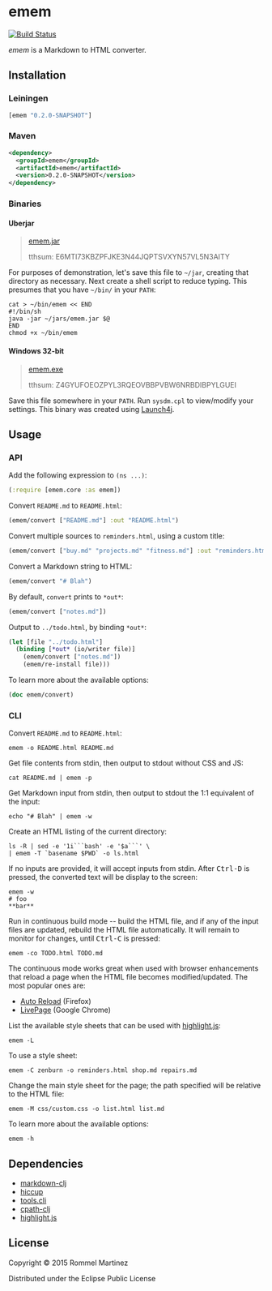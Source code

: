 emem
====

[![Build Status](https://travis-ci.org/ebzzry/emem.svg)](https://travis-ci.org/ebzzry/emem)

_emem_ is a Markdown to HTML converter.


## Installation

### Leiningen

```clojure
[emem "0.2.0-SNAPSHOT"]
```

### Maven

```xml
<dependency>
  <groupId>emem</groupId>
  <artifactId>emem</artifactId>
  <version>0.2.0-SNAPSHOT</version>
</dependency>
```

### Binaries

#### Uberjar

> [emem.jar](https://github.com/ebzzry/emem/releases/download/v0.2-beta/emem.jar)
>
> tthsum: E6MTI73KBZPFJKE3N44JQPTSVXYN57VL5N3AITY

For purposes of demonstration, let's save this file to `~/jar`,
creating that directory as necessary. Next create a shell script to
reduce typing. This presumes that you have `~/bin/` in your `PATH`:

```console
cat > ~/bin/emem << END
#!/bin/sh
java -jar ~/jars/emem.jar $@
END
chmod +x ~/bin/emem
```

#### Windows 32-bit

> [emem.exe](https://github.com/ebzzry/emem/releases/download/v0.2-beta/emem.exe)
>
> tthsum: Z4GYUFOEOZPYL3RQEOVBBPVBW6NRBDIBPYLGUEI

Save this file somewhere in your `PATH`. Run `sysdm.cpl` to
view/modify your settings. This binary was created using
[Launch4j](https://fbergmann.github.io/launch4j/).


## Usage

### API

Add the following expression to `(ns ...)`:

```clojure
(:require [emem.core :as emem])
```

Convert `README.md` to `README.html`:

```clojure
(emem/convert ["README.md"] :out "README.html")
```

Convert multiple sources to `reminders.html`, using a custom title:

```clojure
(emem/convert ["buy.md" "projects.md" "fitness.md"] :out "reminders.html" :title "AAAAH!!!")
```

Convert a Markdown string to HTML:

```clojure
(emem/convert "# Blah")
```

By default, `convert` prints to `*out*`:

```clojure
(emem/convert ["notes.md"])
```

Output to `../todo.html`, by binding `*out*`:

```clojure
(let [file "../todo.html"]
  (binding [*out* (io/writer file)]
    (emem/convert ["notes.md"])
    (emem/re-install file)))
```

To learn more about the available options:

```clojure
(doc emem/convert)
```


### CLI

Convert `README.md` to `README.html`:

    emem -o README.html README.md

Get file contents from stdin, then output to stdout without CSS and JS:

    cat README.md | emem -p

Get Markdown input from stdin, then output to stdout the 1:1 equivalent
of the input:

    echo "# Blah" | emem -w

Create an HTML listing of the current directory:

    ls -R | sed -e '1i```bash' -e '$a```' \
    | emem -T `basename $PWD` -o ls.html

If no inputs are provided, it will accept inputs from stdin. After
<kbd>Ctrl-D</kbd> is pressed, the converted text will be display to
the screen:

    emem -w
    # foo
    **bar**

Run in continuous build mode -- build the HTML file, and if any of the
input files are updated, rebuild the HTML file automatically. It will
remain to monitor for changes, until <kbd>Ctrl-C</kbd> is pressed:

    emem -co TODO.html TODO.md

The continuous mode works great when used with browser enhancements
that reload a page when the HTML file becomes modified/updated. The
most popular ones are:

* [Auto Reload](https://addons.mozilla.org/en-US/firefox/addon/auto-reload/?src=api) (Firefox)
* [LivePage](https://chrome.google.com/webstore/detail/livepage/pilnojpmdoofaelbinaeodfpjheijkbh/related?hl=en) (Google Chrome)

List the available style sheets that can be used with [highlight.js](https://github.com/isagalaev/highlight.js):

    emem -L

To use a style sheet:

    emem -C zenburn -o reminders.html shop.md repairs.md

Change the main style sheet for the page; the path specified will be relative to the HTML file:

    emem -M css/custom.css -o list.html list.md

To learn more about the available options:

    emem -h

## Dependencies

* [markdown-clj](https://github.com/yogthos/markdown-clj)
* [hiccup](https://github.com/weavejester/hiccup)
* [tools.cli](https://github.com/clojure/tools.cli)
* [cpath-clj](https://github.com/xsc/cpath-clj)
* [highlight.js](https://github.com/isagalaev/highlight.js)


## License

Copyright © 2015 Rommel Martinez

Distributed under the Eclipse Public License
